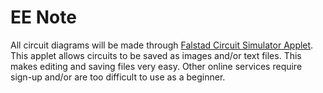 # EE Note

All circuit diagrams will be made through [Falstad Circuit Simulator Applet](https://www.falstad.com/circuit/). This applet allows circuits to be saved as images and/or text files. This makes editing and saving files very easy. Other online services require sign-up and/or are too difficult to use as a beginner.